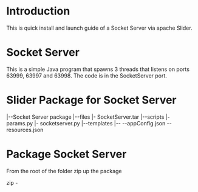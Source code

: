 Introduction
============
This is quick install and launch guide of a Socket Server via apache Slider.

Socket Server
=============

This is a simple Java program that spawns 3 threads that listens on ports 63999, 63997 and 63998. The code is in the SocketServer port.

Slider Package for Socket Server
================================
|--Socket Server package
      |--files
          |- SocketServer.tar
      |--scripts
          |- params.py
          |- socketserver.py
      |--templates
          |-- 
      --appConfig.json
      --resources.json
      
Package Socket Server
======================
From the root of the folder zip up the package

zip -
